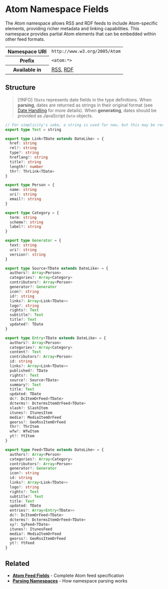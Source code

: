# Atom Namespace Fields

The Atom namespace allows RSS and RDF feeds to include Atom-specific elements, providing richer metadata and linking capabilities. This namespace provides partial Atom elements that can be embedded within other feed formats.

<table>
  <tbody>
    <tr>
      <th>Namespace URI</th>
      <td><code>http://www.w3.org/2005/Atom</code></td>
    </tr>
    <tr>
      <th>Prefix</th>
      <td><code>&lt;atom:*&gt;</code></td>
    </tr>
    <tr>
      <th>Available in</th>
      <td>
        <a href="/reference/feeds/rss">RSS</a>,
        <a href="/reference/feeds/rdf">RDF</a>
      </td>
    </tr>
  </tbody>
</table>

## Structure

> [!INFO]
> `TDate` represents date fields in the type definitions. When **parsing**, dates are returned as strings in their original format (see [Date Handling](/parsing/dates) for more details). When **generating**, dates should be provided as JavaScript `Date` objects.

```typescript
// For simplicity's sake, a string is used for now, but this may be reconsidered in the future.
export type Text = string

export type Link<TDate extends DateLike> = {
  href: string
  rel?: string
  type?: string
  hreflang?: string
  title?: string
  length?: number
  thr?: ThrLink<TDate>
}

export type Person = {
  name: string
  uri?: string
  email?: string
}

export type Category = {
  term: string
  scheme?: string
  label?: string
}

export type Generator = {
  text: string
  uri?: string
  version?: string
}

export type Source<TDate extends DateLike> = {
  authors?: Array<Person>
  categories?: Array<Category>
  contributors?: Array<Person>
  generator?: Generator
  icon?: string
  id?: string
  links?: Array<Link<TDate>>
  logo?: string
  rights?: Text
  subtitle?: Text
  title?: Text
  updated?: TDate
}

export type Entry<TDate extends DateLike> = {
  authors?: Array<Person>
  categories?: Array<Category>
  content?: Text
  contributors?: Array<Person>
  id: string
  links?: Array<Link<TDate>>
  published?: TDate
  rights?: Text
  source?: Source<TDate>
  summary?: Text
  title: Text
  updated: TDate
  dc?: DcItemOrFeed<TDate>
  dcterms?: DctermsItemOrFeed<TDate>
  slash?: SlashItem
  itunes?: ItunesItem
  media?: MediaItemOrFeed
  georss?: GeoRssItemOrFeed
  thr?: ThrItem
  wfw?: WfwItem
  yt?: YtItem
}

export type Feed<TDate extends DateLike> = {
  authors?: Array<Person>
  categories?: Array<Category>
  contributors?: Array<Person>
  generator?: Generator
  icon?: string
  id: string
  links?: Array<Link<TDate>>
  logo?: string
  rights?: Text
  subtitle?: Text
  title: Text
  updated: TDate
  entries?: Array<Entry<TDate>>
  dc?: DcItemOrFeed<TDate>
  dcterms?: DctermsItemOrFeed<TDate>
  sy?: SyFeed<TDate>
  itunes?: ItunesFeed
  media?: MediaItemOrFeed
  georss?: GeoRssItemOrFeed
  yt?: YtFeed
}
```

## Related

- **[Atom Feed Fields](/reference/feeds/atom)** - Complete Atom feed specification
- **[Parsing Namespaces](/parsing/namespaces)** - How namespace parsing works
